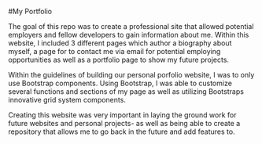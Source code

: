 #My Portfolio

The goal of this repo was to create a professional site that allowed potential employers and fellow developers to gain 
information about me. Within this website, I included 3 different pages which author a biography about myself, a page for to contact me via email for potential employing opportunities as well as a portfolio page to show my future projects.

Within the guidelines of building our personal porfolio website, I was to only use Bootstrap components. Using Bootstrap, I was able to customize several functions and sections of my page as well as utilizing Bootstraps innovative grid system components.

Creating this website was very important in laying the ground work for future websites and personal projects- as well as being able to create a repository that allows me to go back in the future and add features to. 